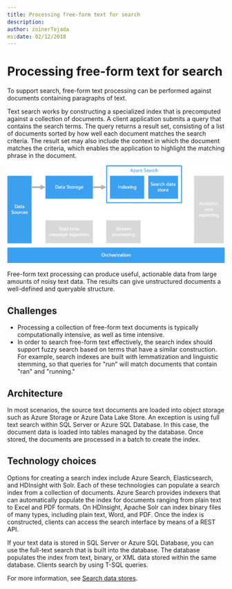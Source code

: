 ```yaml
---
title: Processing free-form text for search
description: 
author: zoinerTejada
ms:date: 02/12/2018
---
```


# Processing free-form text for search

To support search, free-form text processing can be performed against documents containing paragraphs of text.

Text search works by constructing a specialized index that is precomputed against a collection of documents. A client application submits a query that contains the search terms. The query returns a result set, consisting of a list of documents sorted by how well each document matches the search criteria. The result set may also include the context in which the document matches the criteria, which enables the application to highlight the matching phrase in the document. 

![](./images/search-pipeline.png)

Free-form text processing can produce useful, actionable data from large amounts of noisy text data. The results can give unstructured documents a well-defined and queryable structure.


## Challenges

- Processing a collection of free-form text documents is typically computationally intensive, as well as time intensive.
- In order to search free-form text effectively, the search index should support fuzzy search based on terms that have a similar construction. For example, search indexes are built with lemmatization and linguistic stemming, so that queries for "run" will match documents that contain "ran" and "running."

## Architecture

In most scenarios, the source text documents are loaded into object storage such as Azure Storage or Azure Data Lake Store. An exception is using full text search within SQL Server or Azure SQL Database. In this case, the document data is loaded into tables managed by the database. Once stored, the documents are processed in a batch to create the index.

## Technology choices

Options for creating a search index include Azure Search, Elasticsearch, and HDInsight with Solr. Each of these technologies can populate a search index from a collection of documents. Azure Search provides indexers that can automatically populate the index for documents ranging from plain text to Excel and PDF formats. On HDInsight, Apache Solr can index binary files of many types, including plain text, Word, and PDF. Once the index is constructed, clients can access the search interface by means of a REST API. 

If your text data is stored in SQL Server or Azure SQL Database, you can use the full-text search that is built into the database. The database populates the index from text, binary, or XML data stored within the same database. Clients search by using T-SQL queries. 

For more information, see [Search data stores](../technology-choices/search-options.md).

